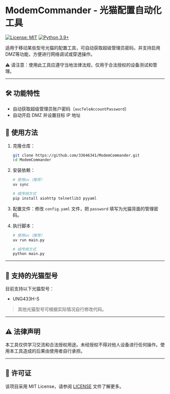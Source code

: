 # ModemCommander - 光猫配置自动化工具

[![License: MIT](https://img.shields.io/github/license/33646341/ModemCommander)](LICENSE)
[![Python 3.9+](https://img.shields.io/badge/Python-3.9%2B-blue.svg)](https://www.python.org/)

适用于移动某些型号光猫的配置工具，可自动获取超级管理员密码，并支持启用DMZ等功能，方便进行网络调试或穿透操作。

⚠️ 请注意：使用此工具应遵守当地法律法规，仅用于合法授权的设备测试和管理。

---

## 🛠️ 功能特性

- 自动获取超级管理员账户密码（`aucTeleAccountPassword`）
- 自动开启 DMZ 并设置目标 IP 地址

## 🚀 使用方法

1. 克隆仓库：
   ```bash
   git clone https://github.com/33646341/ModemCommander.git
   cd ModemCommander
   ```

2. 安装依赖：
   ```bash
   # 使用uv（推荐）
   uv sync

   # 或传统方式
   pip install aiohttp telnetlib3 pyyaml
   ```

3. 配置文件：修改 `config.yaml` 文件，把 `password` 填写为光猫背面的管理密码。

4. 执行脚本：
   ```bash
   # 使用uv（推荐）
   uv run main.py

   # 或传统方式
   python main.py
   ```

---

## 📌 支持的光猫型号

目前支持以下光猫型号：
- UNG433H-S

> 其他光猫型号可根据实际情况自行修改代码。

---

## ⚠️ 法律声明

本工具仅供学习交流和合法授权用途。未经授权不得对他人设备进行任何操作。使用本工具造成的后果由使用者自行承担。

---

## 📜 许可证

该项目采用 MIT License，请参阅 [LICENSE](LICENSE) 文件了解更多。
